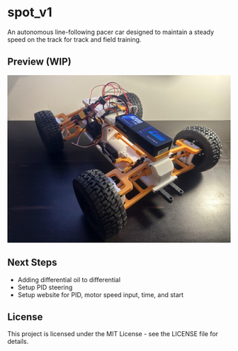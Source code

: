 # spot_v1
An autonomous line-following pacer car designed to maintain a steady speed on the track for track and field training.
## Preview (WIP)
![WIP Pacer](images/pacer_wip_v2.jpg)
## Next Steps
- Adding differential oil to differential
- Setup PID steering
- Setup website for PID, motor speed input, time, and start
## License
This project is licensed under the MIT License - see the LICENSE file for details.
